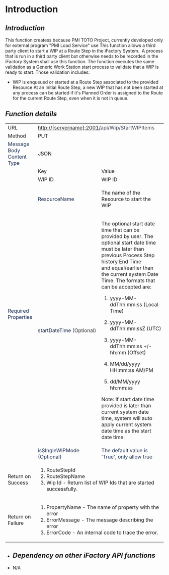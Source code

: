 # Introduction



## ***Introduction***  


This function createss because PMI TOTO Project, currently developed only for external program "PMI Load Service" use
This function allows a third party client to start a WIP at a Route Step in the iFactory System. 
A process that is run in a third party client but otherwise needs to be recorded in the iFactory System shall use this function. The function executes the same validation as a Generic Work Station start process to validate that a WIP is ready to start. Those validation includes:

- WIP is enqueued or started at a Route Step associated to the provided Resource
At an Initial Route Step, a new WIP that has not been started at any process can be started if it's Planned Order is assigned to the Route for the current Route Step, even when it is not in queue.


## ***Function details***  


<table class="wrapped confluenceTable"><colgroup><col /><col /><col /></colgroup><tbody><tr><td class="highlight-grey confluenceTd" data-highlight-colour="grey">URL</td><td colspan="2" class="confluenceTd"><a href="http://usplnd0ifaweb42:2001/api/wips/120763/oktostart?resourceName=SQA-MTE-1" class="external-link" rel="nofollow">http://[servername]:2001/</a><a class="nostyle" rel="nofollow"><span><span style="color: rgb(59,65,81);">api/Wip/StartWIPItems</span></span></a></td></tr><tr><td class="highlight-grey confluenceTd" data-highlight-colour="grey">Method</td><td colspan="2" class="confluenceTd">PUT</td></tr><tr><td class="highlight-grey confluenceTd" data-highlight-colour="grey"><span style="color: rgb(23,43,77);">Message Body Content Type</span></td><td colspan="2" class="confluenceTd">JSON</td></tr><tr><td class="highlight-grey confluenceTd" rowspan="5" data-highlight-colour="grey"><span style="color: rgb(23,43,77);">Required Properties</span></td><td class="highlight-grey confluenceTd" style="text-align: left;" data-highlight-colour="grey">Key</td><td class="highlight-grey confluenceTd" style="text-align: left;" data-highlight-colour="grey">Value</td></tr><tr><td colspan="1" class="confluenceTd">WIP ID</td><td colspan="1" class="confluenceTd">WIP ID</td></tr><tr><td style="text-align: left;" class="confluenceTd"><span style="color: rgb(23,43,77);">ResourceName</span></td><td style="text-align: left;" class="confluenceTd"><p>The name of the Resource to start the WIP</p></td></tr><tr><td colspan="1" class="confluenceTd"><span style="color: rgb(23,43,77);">startDateTime<span> </span></span><span style="color: rgb(51,51,51);">(Optional)</span></td><td colspan="1" class="confluenceTd"><p style="text-align: left;">The optional start date time that can be provided by user. The optional start date time must be later than previous Process Step history End Time and equal/earlier than the current system Date Time. The formats that can be accepted are:</p><ol style="text-align: left;"><li><p>yyyy-MM-ddThh:mm:ss (Local Time)</p></li><li><p>yyyy-MM-ddThh:mm:ssZ (UTC)</p></li><li><p>yyyy-MM-ddThh:mm:ss +/-hh:mm (Offset)</p></li><li><p>MM/dd/yyyy HH:mm:ss AM/PM</p></li><li><p>dd/MM/yyyy hh:mm:ss</p></li></ol><p style="text-align: left;">Note: If start date time provided is later than current system date time, system will auto apply current system date time as the start date time.</p></td></tr><tr><td style="text-align: left;" class="confluenceTd"><span style="color: rgb(23,43,77);">isSIngleWIPMode (Optional)</span></td><td style="text-align: left;" class="confluenceTd"><span style="color: rgb(23,43,77);">The default value is 'True', only allow true</span></td></tr><tr><td class="highlight-grey confluenceTd" data-highlight-colour="grey">Return on Success</td><td colspan="2" class="confluenceTd"><ol><li>RouteStepId</li><li>RouteStepName</li><li>Wip Id - Return list of WIP Ids that are started successfully.</li></ol></td></tr><tr><td class="highlight-grey confluenceTd" data-highlight-colour="grey">Return on Failure</td><td colspan="2" class="confluenceTd"><ol><li>PropertyName - The name of property with the error</li><li>ErrorMessage - The message describing the error</li><li>ErrorCode - An internal code to trace the error.</li></ol></td></tr></tbody></table>


- ## ***Dependency on other iFactory API functions***


- N/A
